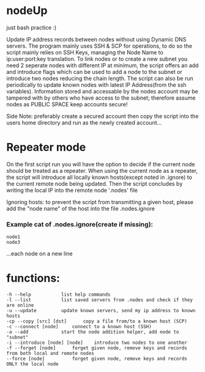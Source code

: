 # nodeUp
just bash practice :)

Update IP address records between nodes without using Dynamic DNS servers. The program mainly uses SSH & SCP for operations, to do so the script mainly relies on SSH Keys, managing the Node Name to ip:user:port:key translation. To link nodes or to create a new subnet you need 2 seperate nodes with different IP at minimum, the script offers an add and introduce flags which can be used to add a node to the subnet or introduce two nodes reducing the chain length. The script can also be run periodically to update known nodes with latest IP Address(from the ssh variables). Information stored and accessable by the nodes account may be tampered with by others who have access to the subnet; therefore assume nodes as PUBLIC SPACE keep accounts secure!

Side Note: preferably create a secured account then copy the script into the users home directory and run as the newly created account...

# Repeater mode
On the first script run you will have the option to decide if the current node should be treated as a repeater. When using the current node as a repeater, the script will introduce all locally known hosts(except noted in .ignore) to the current remote node being updated. Then the script concludes by writing the local IP into the remote node '.nodes' file

Ignoring hosts: to prevent the script from transmitting a given host, please add the "node name" of the host into the file .nodes.ignore
### Example cat of .nodes.ignore(create if missing):
```
node1
node3
```
...each node on a new line

# functions:
	-h --help			list help commands
	-l --list			list saved servers from .nodes and check if they are online
	-u --update			update known servers, send my ip address to known hosts
	-cp --copy [src] [dst]		copy a file from/to a known host (SCP)
	-c --connect [node]		connect to a known host (SSH)
	-a --add			start the node addition helper, add node to "subnet"
	-i --introduce [node] [node]	introduce two nodes to one another
	-f --forget [node]		forget given node, remove keys and records from both local and remote nodes
	--force [node]			forget given node, remove keys and records ONLY the local node
